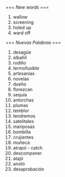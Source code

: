 === *New words* ===

1. wallow
2. screening
3. holed up
4. ward off

=== *Nuevas Palabras* ===

1. desagüe
2. albañil
3. rodillo
4. termofusible
5. artesanías
6. novelas
7. dueño
8. florezcan
9. sequía
10. antorchas
11. plumas
12. temblor
13. tendremos
14. satelitales
15. mariposas
16. bombilla
17. crujientes
18. muñeca
19. atrapó - catch
20. descomponer
21. atajó
22. anotó
23. desaprobación
